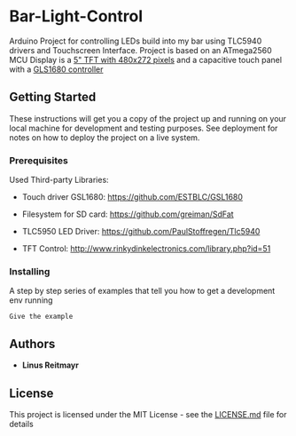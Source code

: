 # Bar-Light-Control

Arduino Project for controlling LEDs build into my bar using TLC5940 drivers and Touchscreen Interface.
Project is based on an ATmega2560 MCU
Display is a [5" TFT with 480x272 pixels](https://www.buydisplay.com/default/5-tft-ssd1963-lcd-module-touch-screen-display-480x272-mcu-arduino) and a capacitive touch panel with a [GLS1680 controller](https://linux-sunxi.org/GSL1680)


## Getting Started

These instructions will get you a copy of the project up and running on your local machine for development and testing purposes. See deployment for notes on how to deploy the project on a live system.

### Prerequisites

Used Third-party Libraries:
- Touch driver GSL1680:
https://github.com/ESTBLC/GSL1680

- Filesystem for SD card:
https://github.com/greiman/SdFat

- TLC5950 LED Driver:
https://github.com/PaulStoffregen/Tlc5940

- TFT Control:
http://www.rinkydinkelectronics.com/library.php?id=51

### Installing

A step by step series of examples that tell you how to get a development env running

```
Give the example
```


## Authors

* **Linus Reitmayr**

## License

This project is licensed under the MIT License - see the [LICENSE.md](LICENSE.md) file for details
